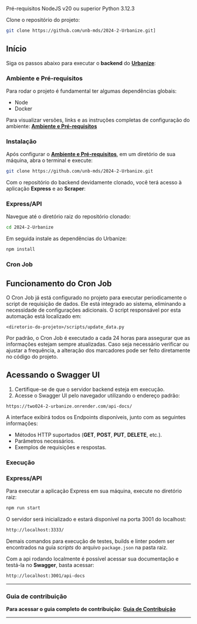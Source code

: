 

Pré-requisitos
NodeJS v20 ou superior
Python 3.12.3

Clone o repositório do projeto:

```bash
git clone https://github.com/unb-mds/2024-2-Urbanize.git]
```




## Início

Siga os passos abaixo para executar o **backend** do [**Urbanize**](#):

### Ambiente e Pré-requisitos

Para rodar o projeto é fundamental ter algumas dependências globais:

- Node
- Docker

Para visualizar versões, links e as instruções completas de configuração do ambiente: [**Ambiente e Pré-requisitos**](https://unb-mds.github.io/2024-1-EducaMinas-frontend/environment/)


### Instalação

Após configurar o [**Ambiente e Pré-requisitos**](https://unb-mds.github.io/2024-1-EducaMinas-frontend/environment/), em um diretório de sua máquina, abra o terminal e execute:

```bash
git clone https://github.com/unb-mds/2024-2-Urbanize.git
```

Com o repositório do backend devidamente clonado, você terá acesso à aplicação **Express** e ao **Scraper**:

### **Express/API**

Navegue até o diretório raiz do repositório clonado:

```bash
cd 2024-2-Urbanize
```
Em seguida instale as dependências do Urbanize:

```bash
npm install
```

### **Cron Job**


## Funcionamento do Cron Job

O Cron Job já está configurado no projeto para executar periodicamente o script de requisição de dados. Ele está integrado ao sistema, eliminando a necessidade de configurações adicionais. O script responsável por esta automação está localizado em:

```plaintext
<diretorio-do-projeto>/scripts/update_data.py
```

Por padrão, o Cron Job é executado a cada 24 horas para assegurar que as informações estejam sempre atualizadas. Caso seja necessário verificar ou ajustar a frequência, a alteração dos marcadores pode ser feito diretamente no código do projeto.


## Acessando o Swagger UI

1. Certifique-se de que o servidor backend esteja em execução.
2. Acesse o Swagger UI pelo navegador utilizando o endereço padrão:

```plaintext
https://two024-2-urbanize.onrender.com/api-docs/
```

A interface exibirá todos os Endpoints disponíveis, junto com as seguintes informações:

- Métodos HTTP suportados (**GET**, **POST**, **PUT**, **DELETE**, etc.).
- Parâmetros necessários.
- Exemplos de requisições e respostas.


### Execução

### **Express/API**

Para executar a aplicação Express em sua máquina, execute no diretório raiz:

```bash
npm run start
```
O servidor será inicializado e estará disponível na porta 3001 do localhost:

```bash
http://localhost:3333/
```

Demais comandos para execução de testes, builds e linter podem ser encontrados na guia _scripts_  do arquivo `package.json` na pasta raiz.

Com a api rodando localmente é possível acessar sua documentação e testá-la no **Swagger**, basta acessar:

```bash
http://localhost:3001/api-docs
```



---

### Guia de contribuição

**Para acessar o guia completo de contribuição**: [**Guia de Contribuição**](https://unb-mds.github.io/2024-2-Urbanize/)

---




